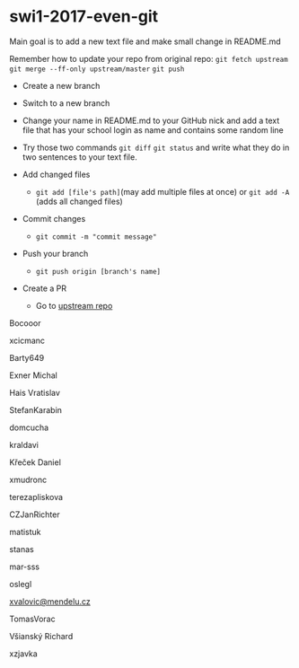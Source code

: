 ﻿# swi1-2017-even-git

Main goal is to add a new text file and make small change in README.md

Remember how to update your repo from original repo:
`git fetch upstream` 
`git merge --ff-only upstream/master`
`git push`

* Create a new branch 

* Switch to a new branch

* Change your name in README.md to your GitHub nick and add a text file that has your school login as name and contains some random line

* Try those two commands `git diff` `git status` and write what they do in two sentences to your text file. 

* Add changed files 

  * `git add [file's path]`(may add multiple files at once) or `git add -A` (adds all changed files)

* Commit changes

  * `git commit -m "commit message"`

* Push your branch

  * `git push origin [branch's name]`

* Create a PR

  * Go to [upstream repo](https://github.com/RoadToSoftwareFactory/swi1-2017-even-git) 



Bocooor


xcicmanc

Barty649


Exner Michal


Hais Vratislav


StefanKarabin


domcucha


kraldavi


Křeček Daniel


xmudronc


terezapliskova


CZJanRichter


matistuk


stanas


mar-sss


oslegl


xvalovic@mendelu.cz


TomasVorac


Všianský Richard


xzjavka


